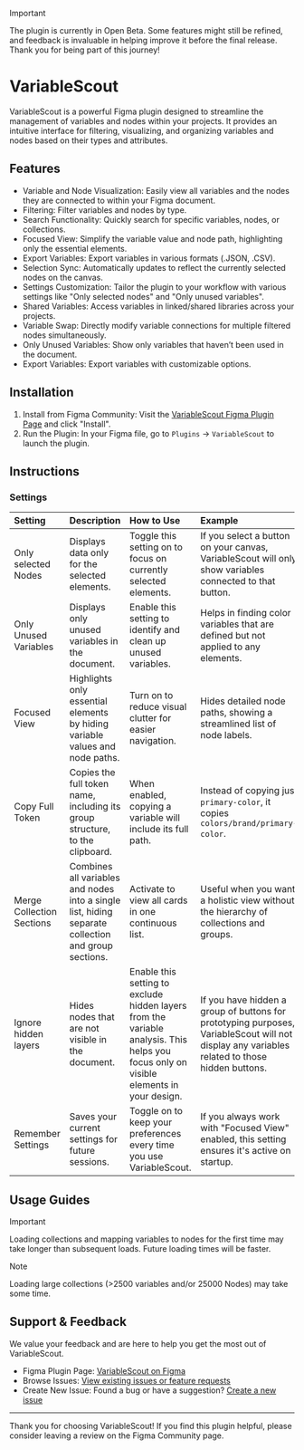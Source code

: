 > [!IMPORTANT]
> The plugin is currently in Open Beta. Some features might still be refined, and feedback is invaluable in helping improve it before the final release. Thank you for being part of this journey!

# VariableScout

VariableScout is a powerful Figma plugin designed to streamline the management of variables and nodes within your projects. It provides an intuitive interface for filtering, visualizing, and organizing variables and nodes based on their types and attributes.

## Features

- Variable and Node Visualization: Easily view all variables and the nodes they are connected to within your Figma document.
- Filtering: Filter variables and nodes by type.
- Search Functionality: Quickly search for specific variables, nodes, or collections.
- Focused View: Simplify the variable value and node path, highlighting only the essential elements.
- Export Variables: Export variables in various formats (.JSON, .CSV).
- Selection Sync: Automatically updates to reflect the currently selected nodes on the canvas.
- Settings Customization: Tailor the plugin to your workflow with various settings like "Only selected nodes" and "Only unused variables".
- Shared Variables: Access variables in linked/shared libraries across your projects.
- Variable Swap: Directly modify variable connections for multiple filtered nodes simultaneously.
- Only Unused Variables: Show only variables that haven’t been used in the document.
- Export Variables: Export variables with customizable options.

## Installation

1. Install from Figma Community: Visit the [VariableScout Figma Plugin Page](https://www.figma.com/community/plugin/1440799497106254634/variablescout) and click "Install".
2. Run the Plugin: In your Figma file, go to `Plugins` → `VariableScout` to launch the plugin.

## Instructions

### Settings

| Setting | Description | How to Use | Example |
| :--- | :--- | :--- | :--- |
| Only selected Nodes | Displays data only for the selected elements. | Toggle this setting on to focus on currently selected elements. | If you select a button on your canvas, VariableScout will only show variables connected to that button. |
| Only Unused Variables | Displays only unused variables in the document. | Enable this setting to identify and clean up unused variables. | Helps in finding color variables that are defined but not applied to any elements. |
| Focused View | Highlights only essential elements by hiding variable values and node paths. | Turn on to reduce visual clutter for easier navigation. | Hides detailed node paths, showing a streamlined list of node labels. |
| Copy Full Token | Copies the full token name, including its group structure, to the clipboard. | When enabled, copying a variable will include its full path. | Instead of copying just `primary-color`, it copies `colors/brand/primary-color`. |
| Merge Collection Sections | Combines all variables and nodes into a single list, hiding separate collection and group sections. | Activate to view all cards in one continuous list. | Useful when you want a holistic view without the hierarchy of collections and groups. |
| Ignore hidden layers | Hides nodes that are not visible in the document. | Enable this setting to exclude hidden layers from the variable analysis. This helps you focus only on visible elements in your design. | If you have hidden a group of buttons for prototyping purposes, VariableScout will not display any variables related to those hidden buttons. |
| Remember Settings | Saves your current settings for future sessions. | Toggle on to keep your preferences every time you use VariableScout. | If you always work with "Focused View" enabled, this setting ensures it's active on startup. |

## Usage Guides

> [!IMPORTANT]
> Loading collections and mapping variables to nodes for the first time may take longer than subsequent loads. Future loading times will be faster.

> [!NOTE]
> Loading large collections (>2500 variables and/or 25000 Nodes) may take some time.

## Support & Feedback

We value your feedback and are here to help you get the most out of VariableScout.

- Figma Plugin Page: [VariableScout on Figma](https://www.figma.com/community/plugin/1440799497106254634/variablescout)
- Browse Issues: [View existing issues or feature requests](https://github.com/herrsascha/VariableScout-Docs/issues)
- Create New Issue: Found a bug or have a suggestion? [Create a new issue](https://github.com/herrsascha/VariableScout-Docs/issues/new)

---

Thank you for choosing VariableScout! If you find this plugin helpful, please consider leaving a review on the Figma Community page.
